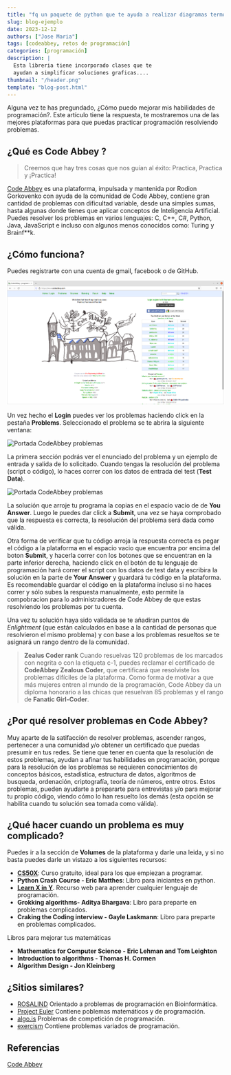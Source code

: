 ```yaml
---
title: "fq un paquete de python que te ayuda a realizar diagramas termodinamicos"
slug: blog-ejemplo
date: 2023-12-12
authors: ["Jose Maria"]
tags: [codeabbey, retos de programación]
categories: [programación]
description: |
  Esta libreria tiene incorporado clases que te
  ayudan a simplificar soluciones graficas....
thumbnail: "/header.png"
template: "blog-post.html"
---
```


<!-- # Code Abbey una plataforma para mejorar tu habilidad en programación -->

Alguna vez te has pregundado, ¿Cómo puedo mejorar mis habilidades de
programación?. Este artículo tiene la respuesta, te mostraremos una de las
mejores plataformas para que puedas practicar programación resolviendo
problemas.

<!-- TEASER_END -->

## ¿Qué es Code Abbey ?

> Creemos que hay tres cosas que nos guían al éxito: Practica, Practica y
> ¡Practica!

[Code Abbey](https://www.codeabbey.com/) es una plataforma, impulsada y
mantenida por Rodion Gorkovenko con ayuda de la comunidad de Code Abbey,
contiene gran cantidad de problemas con dificultad variable, desde una simples
sumas, hasta algunas donde tienes que aplicar conceptos de Inteligencia
Artificial. Puedes resolver los problemas en varios lenguajes: C, C++, C#,
Python, Java, JavaScript e incluso con algunos menos conocidos como: Turing y
Brainf\*\*k.

## ¿Cómo funciona?

Puedes registrarte con una cuenta de gmail, facebook o de GitHub.

![Portada CodeAbbey](codeabbey.png)

Un vez hecho el **Login** puedes ver los problemas haciendo click en la pestaña
**Problems**. Seleccionado el problema se te abrira la siguiente ventana:

![Portada CodeAbbey problemas](problems1.png)

La primera sección podrás ver el enunciado del problema y un ejemplo de entrada
y salida de lo solicitado. Cuando tengas la resolución del problema (script o
código), lo haces correr con los datos de entrada del test (**Test Data**).

![Portada CodeAbbey problemas](problems2.png)

La solución que arroje tu programa la copias en el espacio vacio de de **You
Answer**. Luego le puedes dar click a **Submit**, una vez se haya comprobado que
la respuesta es correcta, la resolución del problema será dada como válida.

Otra forma de verificar que tu código arroja la respuesta correcta es pegar el
código a la plataforma en el espacio vacio que encuentra por encima del boton
**Submit**, y hacerla correr con los botones que se encuentran en la parte
inferior derecha, haciendo click en el botón de tu lenguaje de programación hará
correr el script con los datos de test data y escribira la solución en la parte
de **Your Answer** y guardará tu código en la plataforma. Es recomendable
guardar el código en la plataforma incluso si no haces correr y sólo subes la
respuesta manualmente, esto permite la compobracion para lo administradores de
Code Abbey de que estas resolviendo los problemas por tu cuenta.

Una vez tu solución haya sido validada se te añadiran puntos de _Enlightment_
(que están calculados en base a la cantidad de personas que resolvieron el mismo
problema) y con base a los problemas resueltos se te asignará un rango dentro de
la comunidad.

> **Zealus Coder rank** Cuando resuelvas 120 problemas de los marcados con
> negrita o con la etiqueta c-1, puedes reclamar el certificado de **CodeAbbey
> Zealous Coder**, que certificará que resolviste los problemas difíciles de la
> plataforma. Como forma de motivar a que más mujeres entren al mundo de la
> programación, Code Abbey da un diploma honorario a las chicas que resuelvan 85
> problemas y el rango de **Fanatic Girl-Coder**.

## ¿Por qué resolver problemas en Code Abbey?

Muy aparte de la satifacción de resolver problemas, ascender rangos, pertenecer
a una comunidad y/o obtener un certificado que puedas presumir en tus redes. Se
tiene que tener en cuenta que la resolución de estos problemas, ayudan a afinar
tus habilidades en programación, porque para la resolución de los problemas se
requieren conocimientos de conceptos básicos, estadística, estructura de datos,
algoritmos de busqueda, ordenación, criptografía, teoría de números, entre
otros. Estos problemas, pueden ayudarte a prepararte para entrevistas y/o para
mejorar tu propio código, viendo cómo lo han resuelto los demás (esta opción se
habilita cuando tu solución sea tomada como válida).

## ¿Qué hacer cuando un problema es muy complicado?

Puedes ir a la sección de **Volumes** de la plataforma y darle una leida, y si
no basta puedes darle un vistazo a los siguientes recursos:

- [**CS50X**](https://pll.harvard.edu/course/cs50-introduction-computer-science?delta=0):
  Curso gratuito, ideal para los que empiezan a programar.
- **Python Crash Course - Eric Matthes**: Libro para iniciantes en python.
- [**Learn X in Y**](https://learnxinyminutes.com/). Recurso web para aprender
  cualquier lenguaje de programación.
- **Grokking algorithms- Aditya Bhargava**: Libro para preparte en problemas
  complicados.
- **Craking the Coding interview - Gayle Laskmann**: Libro para preparte en
  problemas complicados.

Libros para mejorar tus matemáticas

- **Mathematics for Computer Science - Eric Lehman and Tom Leighton**
- **Introduction to algorithms - Thomas H. Cormen**
- **Algorithm Design - Jon Kleinberg**

## ¿Sitios similares?

- [ROSALIND](https://rosalind.info/problems/locations/) Orientado a problemas de
  programación en Bioinformática.
- [Project Euler](https://projecteuler.net/) Contiene poblemas matemáticos y de
  programación.
- [algo.is](https://algo.is/) Problemas de competición de programación.
- [exercism](https://exercism.org/) Contiene problemas variados de programación.

## Referencias

[Code Abbey](https://www.codeabbey.com/)
